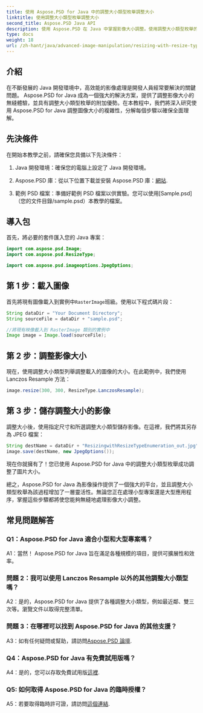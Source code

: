 ```yaml
---
title: 使用 Aspose.PSD for Java 中的調整大小類型枚舉調整大小
linktitle: 使用調整大小類型枚舉調整大小
second_title: Aspose.PSD Java API
description: 使用 Aspose.PSD 在 Java 中掌握影像大小調整。使用調整大小類型枚舉的逐步指南。
type: docs
weight: 18
url: /zh-hant/java/advanced-image-manipulation/resizing-with-resize-type-enumeration/
---
```

## 介紹

在不斷發展的 Java 開發環境中，高效能的影像處理是開發人員經常要解決的關鍵問題。 Aspose.PSD for Java 成為一個強大的解決方案，提供了調整影像大小的無縫體驗，並具有調整大小類型枚舉的附加優勢。在本教程中，我們將深入研究使用 Aspose.PSD for Java 調整圖像大小的複雜性，分解每個步驟以確保全面理解。

## 先決條件

在開始本教學之前，請確保您具備以下先決條件：

1. Java 開發環境：確保您的電腦上設定了 Java 開發環境。

2. Aspose.PSD 庫：從以下位置下載並安裝 Aspose.PSD 庫：[網站](https://releases.aspose.com/psd/java/).

3. 範例 PSD 檔案：準備好範例 PSD 檔案以供實驗。您可以使用[Sample.psd]（您的文件目錄/sample.psd）本教學的檔案。

## 導入包

首先，將必要的套件匯入您的 Java 專案：

```java
import com.aspose.psd.Image;
import com.aspose.psd.ResizeType;

import com.aspose.psd.imageoptions.JpegOptions;
```

## 第 1 步：載入圖像

首先將現有圖像載入到實例中`RasterImage`班級。使用以下程式碼片段：

```java
String dataDir = "Your Document Directory";
String sourceFile = dataDir + "sample.psd";

//將現有映像載入到 RasterImage 類別的實例中
Image image = Image.load(sourceFile);
```

## 第 2 步：調整影像大小

現在，使用調整大小類型列舉調整載入的圖像的大小。在此範例中，我們使用 Lanczos Resample 方法：

```java
image.resize(300, 300, ResizeType.LanczosResample);
```

## 第 3 步：儲存調整大小的影像

調整大小後，使用指定尺寸和所選調整大小類型儲存影像。在這裡，我們將其另存為 JPEG 檔案：

```java
String destName = dataDir + "ResizingwithResizeTypeEnumeration_out.jpg";
image.save(destName, new JpegOptions());
```

現在你就擁有了！您已使用 Aspose.PSD for Java 中的調整大小類型枚舉成功調整了圖片大小。

總之，Aspose.PSD for Java 為影像操作提供了一個強大的平台，並且調整大小類型枚舉為該過程增加了一層靈活性。無論您正在處理小型專案還是大型應用程序，掌握這些步驟都將使您能夠無縫地處理影像大小調整。

## 常見問題解答

### Q1：Aspose.PSD for Java 適合小型和大型專案嗎？

A1：當然！ Aspose.PSD for Java 旨在滿足各種規模的項目，提供可擴展性和效率。

### 問題 2：我可以使用 Lanczos Resample 以外的其他調整大小類型嗎？

A2：是的，Aspose.PSD for Java 提供了各種調整大小類型，例如最近鄰、雙三次等。瀏覽文件以取得完整清單。

### 問題 3：在哪裡可以找到 Aspose.PSD for Java 的其他支援？

 A3：如有任何疑問或幫助，請訪問[Aspose.PSD 論壇](https://forum.aspose.com/c/psd/34).

### Q4：Aspose.PSD for Java 有免費試用版嗎？

 A4：是的，您可以存取免費試用版[這裡](https://releases.aspose.com/).

### Q5: 如何取得 Aspose.PSD for Java 的臨時授權？

 A5：若要取得臨時許可證，請訪問[這個連結](https://purchase.aspose.com/temporary-license/).